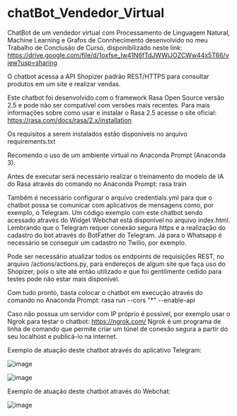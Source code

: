 # chatBot_Vendedor_Virtual
ChatBot de um vendedor virtual com Processamento de Linguagem Natural, Machine Learning e Grafos de Connhecimento desenvolvido no meu Trabalho de Conclusão de Curso, disponibilizado neste link: https://drive.google.com/file/d/1oxfse_Iw41N6fTdJWWjJOZCWw44x5T66/view?usp=sharing


O chatbot acessa a API Shopizer padrão REST/HTTPS para consultar produtos em um site e realizar vendas. 

Este chatbot foi desenvolvido com o framework Rasa Open Source versão 2.5 e pode não ser compatível com versões mais recentes.
Para mais informações sobre como usar e instalar o Rasa 2.5 acesse o site oficial:
https://rasa.com/docs/rasa/2.x/installation

Os requisitos a serem instalados estão disponíveis no arquivo requirements.txt

Recomendo o uso de um ambiente virtual no Anaconda Prompt (Anaconda 3).

Antes de executar será necessário realizar o treinamento do modelo de IA do Rasa através do comando no Anaconda Prompt: rasa train

Também é necessário configurar o arquivo credentials.yml para que o chatbot possa se comunicar com aplicativos de mensagens como, por exemplo, o Telegram. Um código exemplo com este chatbot sendo acessado através do Widget Webchat está disponível no arquivo index.html. Lembrando que o Telegram requer conexão segura https e a realização do cadastro do bot através do BotFather do Telegram. Já para o Whatsapp é necessário se conseguir um cadastro no Twilio, por exemplo.

Pode ser necessário atualizar todos os endpoints de requisições REST, no arquivo /actions/actions.py, para endereços de algum site que faça uso do Shopizer, pois o site até então utilizado e que foi gentilmente cedido para testes pode não estar mais disponível.

Com tudo pronto, basta colocar o chatbot em execução através do comando no Anaconda Prompt:
rasa run --cors "*" --enable-api

Caso não possua um servidor com IP próprio é possivel, por exemplo usar o Ngrok para testar o chatbot: https://ngrok.com/  Ngrok é um programa de linha de comando que permite criar um túnel de conexão segura a partir do seu localhost e publicá-lo na internet.

Exemplo de atuação deste chatbot através do aplicativo Telegram:


![image](https://user-images.githubusercontent.com/95327592/144303779-3fef1a17-521c-4380-9688-a005dfc9f740.png)

![image](https://user-images.githubusercontent.com/95327592/144303855-b28f2ed9-fbb8-494f-aa25-b0ba196842eb.png)


Exemplo de atuação deste chatbot através do Webchat:

![image](https://user-images.githubusercontent.com/95327592/144308327-54304a11-761b-4c3a-bb49-6789a5082473.png)


